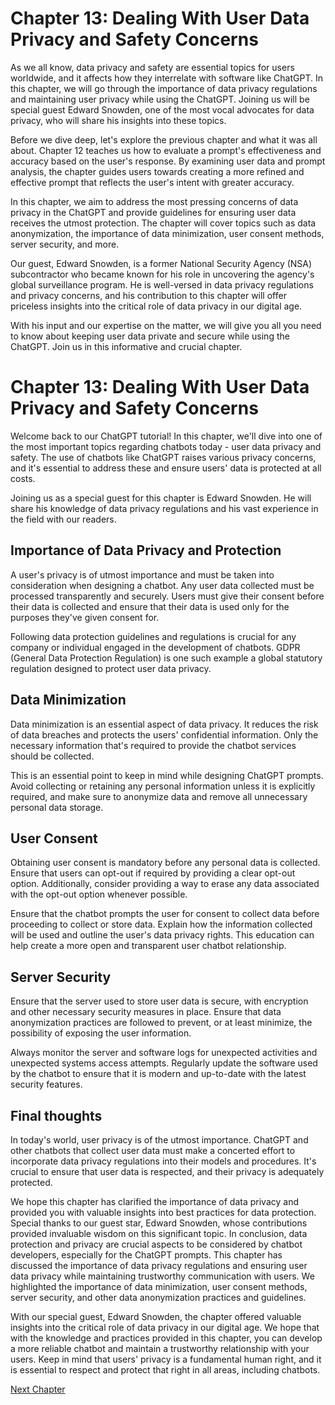 # Chapter 13: Dealing With User Data Privacy and Safety Concerns

As we all know, data privacy and safety are essential topics for users worldwide, and it affects how they interrelate with software like ChatGPT. In this chapter, we will go through the importance of data privacy regulations and maintaining user privacy while using the ChatGPT. Joining us will be special guest Edward Snowden, one of the most vocal advocates for data privacy, who will share his insights into these topics. 

Before we dive deep, let's explore the previous chapter and what it was all about. Chapter 12 teaches us how to evaluate a prompt's effectiveness and accuracy based on the user's response.  By examining user data and prompt analysis, the chapter guides users towards creating a more refined and effective prompt that reflects the user's intent with greater accuracy.

In this chapter, we aim to address the most pressing concerns of data privacy in the ChatGPT and provide guidelines for ensuring user data receives the utmost protection. The chapter will cover topics such as data anonymization, the importance of data minimization, user consent methods, server security, and more.

Our guest, Edward Snowden, is a former National Security Agency (NSA) subcontractor who became known for his role in uncovering the agency's global surveillance program. He is well-versed in data privacy regulations and privacy concerns, and his contribution to this chapter will offer priceless insights into the critical role of data privacy in our digital age.

With his input and our expertise on the matter, we will give you all you need to know about keeping user data private and secure while using the ChatGPT. Join us in this informative and crucial chapter.
# Chapter 13: Dealing With User Data Privacy and Safety Concerns

Welcome back to our ChatGPT tutorial! In this chapter, we'll dive into one of the most important topics regarding chatbots today - user data privacy and safety. The use of chatbots like ChatGPT raises various privacy concerns, and it's essential to address these and ensure users' data is protected at all costs.

Joining us as a special guest for this chapter is Edward Snowden. He will share his knowledge of data privacy regulations and his vast experience in the field with our readers.

## Importance of Data Privacy and Protection

A user's privacy is of utmost importance and must be taken into consideration when designing a chatbot. Any user data collected must be processed transparently and securely. Users must give their consent before their data is collected and ensure that their data is used only for the purposes they've given consent for.

Following data protection guidelines and regulations is crucial for any company or individual engaged in the development of chatbots. GDPR (General Data Protection Regulation) is one such example a global statutory regulation designed to protect user data privacy.

## Data Minimization

Data minimization is an essential aspect of data privacy. It reduces the risk of data breaches and protects the users' confidential information. Only the necessary information that's required to provide the chatbot services should be collected.

This is an essential point to keep in mind while designing ChatGPT prompts. Avoid collecting or retaining any personal information unless it is explicitly required, and make sure to anonymize data and remove all unnecessary personal data storage.

## User Consent

Obtaining user consent is mandatory before any personal data is collected. Ensure that users can opt-out if required by providing a clear opt-out option. Additionally, consider providing a way to erase any data associated with the opt-out option whenever possible.

Ensure that the chatbot prompts the user for consent to collect data before proceeding to collect or store data. Explain how the information collected will be used and outline the user's data privacy rights. This education can help create a more open and transparent user chatbot relationship. 

## Server Security

Ensure that the server used to store user data is secure, with encryption and other necessary security measures in place. Ensure that data anonymization practices are followed to prevent, or at least minimize, the possibility of exposing the user information.

Always monitor the server and software logs for unexpected activities and unexpected systems access attempts. Regularly update the software used by the chatbot to ensure that it is modern and up-to-date with the latest security features. 

## Final thoughts 

In today's world, user privacy is of the utmost importance. ChatGPT and other chatbots that collect user data must make a concerted effort to incorporate data privacy regulations into their models and procedures. It's crucial to ensure that user data is respected, and their privacy is adequately protected.

We hope this chapter has clarified the importance of data privacy and provided you with valuable insights into best practices for data protection. Special thanks to our guest star, Edward Snowden, whose contributions provided invaluable wisdom on this significant topic.
In conclusion, data protection and privacy are crucial aspects to be considered by chatbot developers, especially for the ChatGPT prompts. This chapter has discussed the importance of data privacy regulations and ensuring user data privacy while maintaining trustworthy communication with users. We highlighted the importance of data minimization, user consent methods, server security, and other data anonymization practices and guidelines.

With our special guest, Edward Snowden, the chapter offered valuable insights into the critical role of data privacy in our digital age. We hope that with the knowledge and practices provided in this chapter, you can develop a more reliable chatbot and maintain a trustworthy relationship with your users. Keep in mind that users' privacy is a fundamental human right, and it is essential to respect and protect that right in all areas, including chatbots.


[Next Chapter](14_Chapter14.md)